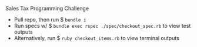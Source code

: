 Sales Tax Programming Challenge

- Pull repo, then run $ `bundle i`
- Run specs w/ $ `bundle exec rspec ./spec/checkout_spec.rb` to view test outputs
- Alternatively, run $ `ruby checkout_items.rb` to view terminal outputs
